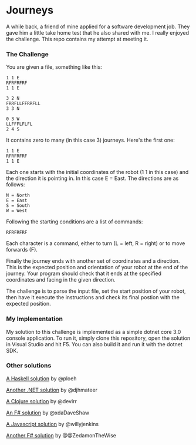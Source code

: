 # Journeys

A while back, a friend of mine applied for a software development job. They gave him a little take home test that he also shared with me.
I really enjoyed the challenge. This repo contains my attempt at meeting it.

### The Challenge

You are given a file, something like this:
```
1 1 E
RFRFRFRF
1 1 E

3 2 N
FRRFLLFFRRFLL
3 3 N

0 3 W
LLFFFLFLFL
2 4 S
```
It contains zero to many (in this case 3) journeys. 
Here's the first one:
```
1 1 E
RFRFRFRF
1 1 E
```
Each one starts with the initial coordinates of the robot (1 1 in this case) and the direction it is pointing in. In this case E = East.
The directions are as follows:
```
N = North
E = East
S = South
W = West
```
Following the starting conditions are a list of commands:
```
RFRFRFRF
```
Each character is a command, either to turn (L = left, R = right) or to move forwards (F).

Finally the journey ends with another set of coordinates and a direction. This is the expected position and orientation of your robot at the 
end of the journey. Your program should check that it ends at the specified coordinates and facing in the given direction.

The challenge is to parse the input file, set the start position of your robot, then have it execute the instructions and check its final postion with 
the expected position.

### My Implementation

My solution to this challenge is implemented as a simple dotnet core 3.0 console application. To run it, simply clone this repository,
open the solution in Visual Studio and hit F5. You can also build it and run it with the dotnet SDK.

### Other solutions

[A Haskell solution](https://blog.ploeh.dk/2019/10/28/a-basic-haskell-solution-to-the-robot-journeys-coding-exercise/)
by @ploeh

[Another .NET solution](https://github.com/djhmateer/Journeys)
by @djhmateer

[A Clojure solution](https://gist.github.com/devirr/4b38992d858f98d5617998ac012928c6)
by @devirr

[An F# solution](https://gist.github.com/xdaDaveShaw/faad35ccd89e72a221e2a1d428e6b321)
by @xdaDaveShaw

[A Javascript solution](https://gist.github.com/jenko3000/1193c3a6824be336940060c6f3f81490)
by @willyjenkins

[Another F# solution](https://github.com/ZaymonFC/ToyRobot)
by @@ZedamonTheWise


